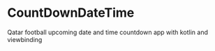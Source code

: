 # CountDownDateTime
 Qatar football upcoming date and time countdown app with kotlin and viewbinding
